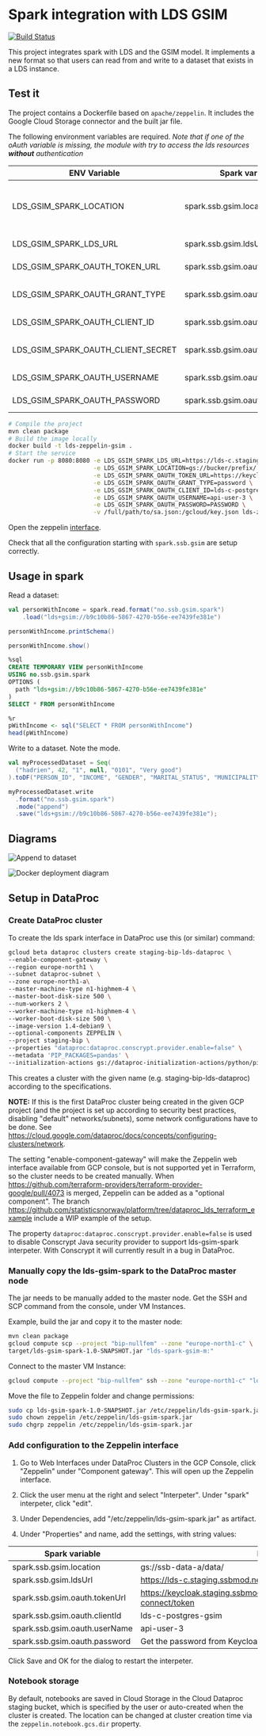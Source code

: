 # Spark integration with LDS GSIM

[![Build Status](https://drone.infra.ssbmod.net/api/badges/statisticsnorway/lds-gsim-spark/status.svg)](https://drone.infra.ssbmod.net/statisticsnorway/lds-gsim-spark)

This project integrates spark with LDS and the GSIM model. It implements a new format so that users can read from and write to a dataset that exists in a LDS instance.

## Test it

The project contains a Dockerfile based on `apache/zeppelin`. It includes the Google Cloud Storage connector and the built jar file.

The following environment variables are required.
*Note that if one of the oAuth variable is missing, the module with try to access the lds resources __without__
authentication*

|ENV Variable| Spark variable|Purpose|
|---|---|---|
|LDS_GSIM_SPARK_LOCATION|spark.ssb.gsim.location|Prefix used when writing data|
|LDS_GSIM_SPARK_LDS_URL|spark.ssb.gsim.ldsUrl|LDS url to use|
|LDS_GSIM_SPARK_OAUTH_TOKEN_URL|spark.ssb.gsim.oauth.tokenUrl|OAUTH token url|
|LDS_GSIM_SPARK_OAUTH_GRANT_TYPE|spark.ssb.gsim.oauth.grantType|OAUTH grant type|
|LDS_GSIM_SPARK_OAUTH_CLIENT_ID|spark.ssb.gsim.oauth.clientId|OAUTH client id|
|LDS_GSIM_SPARK_OAUTH_CLIENT_SECRET|spark.ssb.gsim.oauth.clientSecret|OAUTH client secret|
|LDS_GSIM_SPARK_OAUTH_USERNAME|spark.ssb.gsim.oauth.userName|OAUTH username|
|LDS_GSIM_SPARK_OAUTH_PASSWORD|spark.ssb.gsim.oauth.password|OAUTH password|

```bash
# Compile the project
mvn clean package
# Build the image locally
docker build -t lds-zeppelin-gsim .
# Start the service
docker run -p 8080:8080 -e LDS_GSIM_SPARK_LDS_URL=https://lds-c.staging.ssbmod.net/ns/ \
                        -e LDS_GSIM_SPARK_LOCATION=gs://bucker/prefix/ \
                        -e LDS_GSIM_SPARK_OAUTH_TOKEN_URL=https://keycloak.staging.ssbmod.net/auth/realms/ssb/protocol/openid-connect/token \
                        -e LDS_GSIM_SPARK_OAUTH_GRANT_TYPE=password \
                        -e LDS_GSIM_SPARK_OAUTH_CLIENT_ID=lds-c-postgres-gsim \
                        -e LDS_GSIM_SPARK_OAUTH_USERNAME=api-user-3 \
                        -e LDS_GSIM_SPARK_OAUTH_PASSWORD=PASSWORD \
                        -v /full/path/to/sa.json:/gcloud/key.json lds-zeppelin-gsim
```

Open the zeppelin [interface](http://localhost:8080/).

Check that all the configuration starting with `spark.ssb.gsim` are setup correctly.

## Usage in spark

Read a dataset:

```scala
val personWithIncome = spark.read.format("no.ssb.gsim.spark")
    .load("lds+gsim://b9c10b86-5867-4270-b56e-ee7439fe381e")

personWithIncome.printSchema()

personWithIncome.show()
```

```sql
%sql
CREATE TEMPORARY VIEW personWithIncome
USING no.ssb.gsim.spark
OPTIONS (
  path "lds+gsim://b9c10b86-5867-4270-b56e-ee7439fe381e"
)
SELECT * FROM personWithIncome
```

```r
%r
pWithIncome <- sql("SELECT * FROM personWithIncome")
head(pWithIncome)
```


Write to a dataset. Note the mode.


```scala
val myProcessedDataset = Seq(
  ("hadrien", 42, "1", null, "0101", "Very good")
).toDF("PERSON_ID", "INCOME", "GENDER", "MARITAL_STATUS", "MUNICIPALITY", "DATA_QUALITY")

myProcessedDataset.write
  .format("no.ssb.gsim.spark")
  .mode("append")
  .save("lds+gsim://b9c10b86-5867-4270-b56e-ee7439fe381e");
```

## Diagrams

![Append to dataset](http://www.plantuml.com/plantuml/png/VL7DJiCm3BxxAQpSzm8x84qhJ4XmYYQatRBKgyAof4fSnkFZqB51ct6Bldn_jjcn9rprFOKMEM9hs6HY06Cv9jncIj2RnCwwtWH6jIFXUXVKN_YbqNC4D_hv5RN0HmKsUa-MNGmPrJU6rW-PAIaegNl9HRM9iPD2Qn-75hLKC1qfWD835m_uauvBVFmaEp315PBlYQ-mD4idV8_xCf3xC4opyAcewhEEfxwarSYJIONTaAUkP9sJ4z4jUhgKcLRy2hJ4LJxYGIxWNUQRWVn18XvIg4ehLIx5CT1vzBeV-LRA_aySxpmsm2VdAPWJGNKhrKjUKmwY_RMN-jalEKqCTE_z1G00)

![Docker deployment diagram](http://www.plantuml.com/plantuml/png/LP0nRmCX38Lt_mgBhOEb6wEkZPGE7IerMzN11OUWS6S4P6Yh_lV2eLEQ0Ga_VtuFKqEDWdkr5yde94NzccMfw0Bxp3E0ZNfrQ0wgle5FQrMgPlPYaCjs1xRjWjSY6HnN_kGYQ5xsRtWeOLx9w0e0d9ghuBUa934ir4Jy0KIhSzAb9s-jEx4apfUcSAxXrABmlGsIRzQqjZvwG2_l66yBMLqMwM-ZCplLD4XRu1TW7KMQ7kYMEZGb6dR_oZRJpi2thJip5FDyFBwQiMJ_1QGS_BdUdF4HEuAxQJVz0G00)

## Setup in DataProc

### Create DataProc cluster

To create the lds spark interface in DataProc use this (or similar) command:

```bash
gcloud beta dataproc clusters create staging-bip-lds-dataproc \
--enable-component-gateway \
--region europe-north1 \
--subnet dataproc-subnet \
--zone europe-north1-a\
--master-machine-type n1-highmem-4 \
--master-boot-disk-size 500 \
--num-workers 2 \
--worker-machine-type n1-highmem-4 \
--worker-boot-disk-size 500 \
--image-version 1.4-debian9 \
--optional-components ZEPPELIN \
--project staging-bip \
--properties "dataproc:dataproc.conscrypt.provider.enable=false" \
--metadata 'PIP_PACKAGES=pandas' \
--initialization-actions gs://dataproc-initialization-actions/python/pip-install.sh
```

This creates a cluster with the given name (e.g. staging-bip-lds-dataproc) according to the specifications.

**NOTE:** If this is the first DataProc cluster being created in the given GCP project (and the project is set up according to security best practices, disabling "default" networks/subnets), some network configurations have to be done. See <https://cloud.google.com/dataproc/docs/concepts/configuring-clusters/network>.

The setting "enable-component-gateway" will make the Zeppelin web interface available from GCP console, but is not supported yet in Terraform, so the cluster needs to be created manually.
When <https://github.com/terraform-providers/terraform-provider-google/pull/4073> is merged, Zeppelin can be added as a "optional component". The branch <https://github.com/statisticsnorway/platform/tree/dataproc_lds_terraform_example> include a WIP example of the setup.

The property `dataproc:dataproc.conscrypt.provider.enable=false` is used to disable Conscrypt Java security provider to support lds-gsim-spark interpeter. With Conscrypt it will currently result in a bug in DataProc.

### Manually copy the lds-gsim-spark to the DataProc master node

The jar needs to be manually added to the master node.
Get the SSH and SCP command from the console, under VM Instances.

Example, build the jar and copy it to the master node:

```bash
mvn clean package
gcloud compute scp --project "bip-nullfem" --zone "europe-north1-c" \
target/lds-gsim-spark-1.0-SNAPSHOT.jar "lds-spark-gsim-m:"
```

Connect to the master VM Instance:

```bash
gcloud compute --project "bip-nullfem" ssh --zone "europe-north1-c" "lds-spark-gsim-m"
```

Move the file to Zeppelin folder and change permissions:

```bash
sudo cp lds-gsim-spark-1.0-SNAPSHOT.jar /etc/zeppelin/lds-gsim-spark.jar
sudo chown zeppelin /etc/zeppelin/lds-gsim-spark.jar
sudo chgrp zeppelin /etc/zeppelin/lds-gsim-spark.jar
```

### Add configuration to the Zeppelin interface

1. Go to Web Interfaces under DataProc Clusters in the GCP Console, click "Zeppelin" under "Component gateway". This will open up the Zeppelin interface.

2. Click the user menu at the right and select "Interpeter". Under "spark" interpeter, click "edit".

3. Under Dependencies, add "/etc/zeppelin/lds-gsim-spark.jar" as artifact.

4. Under "Properties" and name, add the settings, with string values:

|Spark variable|Example|
|---|---|
|spark.ssb.gsim.location|gs://ssb-data-a/data/|
|spark.ssb.gsim.ldsUrl|<https://lds-c.staging.ssbmod.net/ns/>|
|spark.ssb.gsim.oauth.tokenUrl|<https://keycloak.staging.ssbmod.net/auth/realms/ssb/protocol/openid-connect/token>|
|spark.ssb.gsim.oauth.clientId|lds-c-postgres-gsim|
|spark.ssb.gsim.oauth.userName|api-user-3|
|spark.ssb.gsim.oauth.password|Get the password from Keycloak|

Click Save and  OK for the dialog to restart the interpeter.

### Notebook storage

By default, notebooks are saved in Cloud Storage in the Cloud Dataproc staging bucket, which is specified by the user or auto-created when the cluster is created. The location can be changed at cluster creation time via the `zeppelin.notebook.gcs.dir` property.
